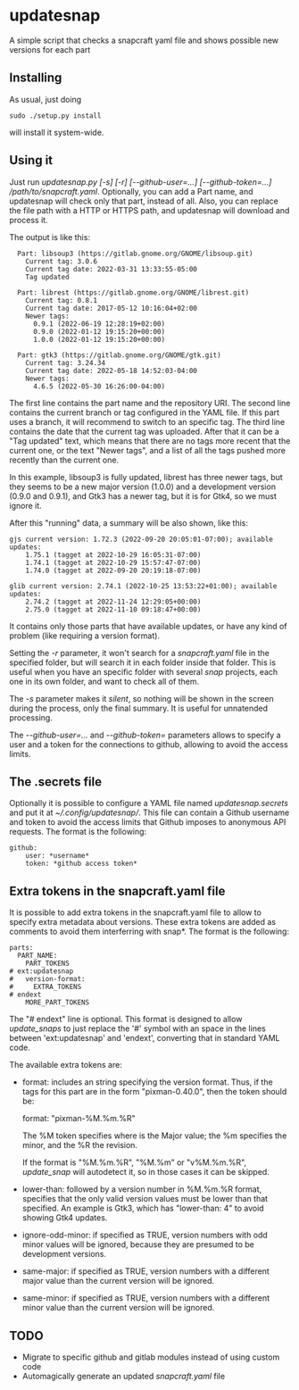 # updatesnap

A simple script that checks a snapcraft yaml file and shows possible new versions for each part

## Installing

As usual, just doing

    sudo ./setup.py install

will install it system-wide.

## Using it

Just run *updatesnap.py [-s] [-r] [--github-user=...] [--github-token=...] /path/to/snapcraft.yaml*.
Optionally, you can add a Part name, and updatesnap will check only that part, instead of all. Also,
you can replace the file path with a HTTP or HTTPS path, and updatesnap will download and process it.

The output is like this:

```
  Part: libsoup3 (https://gitlab.gnome.org/GNOME/libsoup.git)
    Current tag: 3.0.6
    Current tag date: 2022-03-31 13:33:55-05:00
    Tag updated

  Part: librest (https://gitlab.gnome.org/GNOME/librest.git)
    Current tag: 0.8.1
    Current tag date: 2017-05-12 10:16:04+02:00
    Newer tags:
      0.9.1 (2022-06-19 12:28:19+02:00)
      0.9.0 (2022-01-12 19:15:20+00:00)
      1.0.0 (2022-01-12 19:15:20+00:00)

  Part: gtk3 (https://gitlab.gnome.org/GNOME/gtk.git)
    Current tag: 3.24.34
    Current tag date: 2022-05-18 14:52:03-04:00
    Newer tags:
      4.6.5 (2022-05-30 16:26:00-04:00)

```

The first line contains the part name and the repository URI.
The second line contains the current branch or tag configured in the YAML file.
If this part uses a branch, it will recommend to switch to an specific tag.
The third line contains the date that the current tag was uploaded.
After that it can be a "Tag updated" text, which means that there are
no tags more recent that the current one, or the text "Newer tags", and
a list of all the tags pushed more recently than the current one.

In this example, libsoup3 is fully updated, librest has three newer tags,
but they seems to be a new major version (1.0.0) and a development version
(0.9.0 and 0.9.1), and Gtk3 has a newer tag, but it is for Gtk4, so we
must ignore it.

After this "running" data, a summary will be also shown, like this:

```
gjs current version: 1.72.3 (2022-09-20 20:05:01-07:00); available updates:
    1.75.1 (tagget at 2022-10-29 16:05:31-07:00)
    1.74.1 (tagget at 2022-10-29 15:57:47-07:00)
    1.74.0 (tagget at 2022-09-20 20:19:18-07:00)

glib current version: 2.74.1 (2022-10-25 13:53:22+01:00); available updates:
    2.74.2 (tagget at 2022-11-24 12:29:05+00:00)
    2.75.0 (tagget at 2022-11-10 09:18:47+00:00)
```

It contains only those parts that have available updates, or have any kind
of problem (like requiring a version format).

Setting the *-r* parameter, it won't search for a *snapcraft.yaml* file in
the specified folder, but will search it in each folder inside that folder.
This is useful when you have an specific folder with several *snap* projects,
each one in its own folder, and want to check all of them.

The *-s* parameter makes it *silent*, so nothing will be shown in the screen
during the process, only the final summary. It is useful for unnatended
processing.

The *--github-user=...* and *--github-token=* parameters allows to specify a
user and a token for the connections to github, allowing to avoid the access
limits.

## The .secrets file

Optionally it is possible to configure a YAML file named *updatesnap.secrets* and put it
at *~/.config/updatesnap/*. This file can contain a Github username and token to
avoid the access limits that Github imposes to anonymous API requests. The format
is the following:

```
github:  
    user: *username*  
    token: *github access token*
```

## Extra tokens in the snapcraft.yaml file

It is possible to add extra tokens in the snapcraft.yaml file to allow to specify
extra metadata about versions. These extra tokens are added as comments to avoid
them interferring with snap*. The format is the following:

```
parts:
  PART_NAME:
    PART_TOKENS
# ext:updatesnap
#   version-format:
#     EXTRA_TOKENS
# endext
    MORE_PART_TOKENS
```

The "# endext" line is optional. This format is designed to allow *update_snaps* to
just replace the '#' symbol with an space in the lines between 'ext:updatesnap' and
'endext', converting that in standard YAML code.

The available extra tokens are:

* format: includes an string specifying the version format. Thus, if the tags for this
  part are in the form "pixman-0.40.0", then the token should be:

    format: "pixman-%M.%m.%R"

  The %M token specifies where is the Major value; the %m specifies the minor, and
  the %R the revision.

  If the format is "%M.%m.%R", "%M.%m" or "v%M.%m.%R", *update_snap* will autodetect
  it, so in those cases it can be skipped.
* lower-than: followed by a version number in %M.%m.%R format, specifies that the only
  valid version values must be lower than that specified. An example is Gtk3, which
  has "lower-than: 4" to avoid showing Gtk4 updates.
* ignore-odd-minor: if specified as TRUE, version numbers with odd minor values will be
  ignored, because they are presumed to be development versions.
* same-major: if specified as TRUE, version numbers with a different major value than the
  current version will be ignored.
* same-minor: if specified as TRUE, version numbers with a different minor value than the
  current version will be ignored.

## TODO

* Migrate to specific github and gitlab modules instead of using custom code
* Automagically generate an updated *snapcraft.yaml* file
